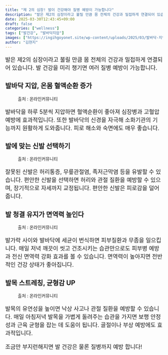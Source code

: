 ```yaml
---
title: "제 2의 심장! 발이 건강해야 질병 예방이 가능합니다"
description: "발은 제2의 심장이라고 불릴 만큼 몸 전체의 건강과 밀접하게 연결되어 있습니다. 발 건강을 미리 챙기면 여러 질병 예방이 가능합니다."
date: 2025-03-30T12:43:45+09:00
draft: false
categories: ["wellness"]
tags: ["발건강", "발바닥지압"]
images: ["https://ingihgoyonet.site/wp-content/uploads/2025/03/발바닥-지압-683x1024.jpg", "https://ingihgoyonet.site/wp-content/uploads/2025/03/신발사이즈중요성-1024x678.jpg", "https://ingihgoyonet.site/wp-content/uploads/2025/03/발세척-1024x655.jpg", "https://ingihgoyonet.site/wp-content/uploads/2025/03/발목스트레칭-683x1024.jpg"]
author: "김현지"
---
```


<p style="font-size:18px">발은 제2의 심장이라고 불릴 만큼 몸 전체의 건강과 밀접하게 연결되어 있습니다. 발 건강을 미리 챙기면 여러 질병 예방이 가능합니다.</p> <h2 >발바닥 지압, 온몸 혈액순환 증가</h2> <figure ><img src="https://ingihgoyonet.site/wp-content/uploads/2025/03/발바닥-지압-683x1024.jpg" alt="" style="aspect-ratio:16/9;object-fit:cover"/><figcaption >출처 : 온라인커뮤니티</figcaption></figure> <p style="font-size:18px">발바닥을 하루 5분씩 지압하면 혈액순환이 좋아져 심장병과 고혈압 예방에 효과적입니다. 또한 발바닥의 신경을 자극해 소화기관의 기능까지 원활하게 도와줍니다. 피로 해소와 숙면에도 매우 좋습니다.</p> <h2 >발에 맞는 신발 선택하기</h2> <figure ><img src="https://ingihgoyonet.site/wp-content/uploads/2025/03/신발사이즈중요성-1024x678.jpg" alt="" style="aspect-ratio:16/9;object-fit:cover"/><figcaption >출처 : 온라인커뮤니티</figcaption></figure> <p style="font-size:18px">잘못된 신발은 허리통증, 무릎관절염, 족저근막염 등을 유발할 수 있습니다. 편안한 신발을 선택하면 허리와 관절 질환을 예방할 수 있으며, 장기적으로 자세까지 교정됩니다. 편안한 신발은 피로감을 덜어줍니다.</p> <h2 >발 청결 유지가 면역력 높인다</h2> <figure ><img src="https://ingihgoyonet.site/wp-content/uploads/2025/03/발세척-1024x655.jpg" alt="" style="aspect-ratio:16/9;object-fit:cover"/><figcaption >출처 : 온라인커뮤니티</figcaption></figure> <p style="font-size:18px">발가락 사이와 발바닥에 세균이 번식하면 피부질환과 무좀을 일으킵니다. 매일 저녁 깨끗이 씻고 건조시키는 습관만으로도 피부병 예방과 전신 면역력 강화 효과를 볼 수 있습니다. 면역력이 높아지면 전반적인 건강 상태가 좋아집니다.</p> <h2 >발목 스트레칭, 균형감 UP</h2> <figure ><img src="https://ingihgoyonet.site/wp-content/uploads/2025/03/발목스트레칭-683x1024.jpg" alt="" style="aspect-ratio:16/9;object-fit:cover"/><figcaption >출처 : 온라인커뮤니티</figcaption></figure> <p style="font-size:18px">발목의 유연성을 높이면 낙상 사고나 관절 질환을 예방할 수 있습니다. 매일 아침저녁 발목을 가볍게 돌려주는 습관을 가지면 보행 안정성과 근육 균형을 잡는 데 도움이 됩니다. 골절이나 부상 예방에도 효과적입니다.</p> <p style="font-size:18px">조금만 부지런해지면 발 건강은 물론 질병까지 예방 합니다!</p>